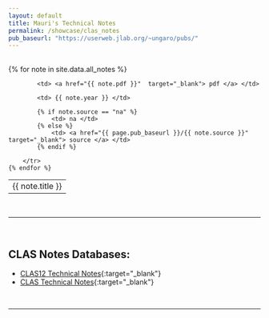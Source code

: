 ```yaml
---
layout: default
title: Mauri's Technical Notes
permalink: /showcase/clas_notes
pub_baseurl: "https://userweb.jlab.org/~ungaro/pubs/"
---
```


<br/>

<table class="alternate">
	{% for note in site.data.all_notes %}
		<tr>
            <td> {{ note.title }} </td>

			<td> <a href="{{ note.pdf }}"  target="_blank"> pdf </a> </td>
				
			<td> {{ note.year }} </td>

            {% if note.source == "na" %}
                <td> na </td>
            {% else %}
                <td> <a href="{{ page.pub_baseurl }}/{{ note.source }}"           target="_blank"> source </a> </td>
            {% endif %}

        </tr>
	{% endfor %}
</table>

<br/>

---

<br/>

## CLAS Notes Databases:

- [CLAS12 Technical Notes](https://misportal.jlab.org/mis/physics/clas12/index.cfm){:target="_blank"}
- [CLAS Technical Notes](https://misportal.jlab.org/ul/Physics/Hall-B/clas/index.cfm){:target="_blank"}

<br/>

---

<br/>
